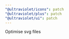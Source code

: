 ```yaml
---
"@ultraviolet/icons": patch
"@ultraviolet/plus": patch
"@ultraviolet/ui": patch
---
```


Optimise svg files

